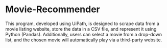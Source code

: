 # Movie-Recommender
This program, developed using UiPath, is designed to scrape data from a movie listing website, store the data in a CSV file, and represent it using Python (Pandas). Additionally, users can select a movie from a drop-down list, and the chosen movie will automatically play via a third-party website.
